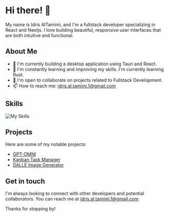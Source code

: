 # Hi there! 👋

My name is Idris AlTamimi, and I'm a fullstack developer specializing in React and Nextjs. I love building beautiful, responsive user interfaces that are both intuitive and functional. 

## About Me

- 🔭 I'm currently building a desktop application using Tauri and React.
- 🌱 I'm constantly learning and improving my skills. I'm currently learning Rust.
- 👯 I'm open to collaborate on projects related to Fullstack Development.
- 📫 How to reach me: idris.al.tamimi.1@gmail.com

## Skills

![My Skills](https://skillicons.dev/icons?i=js,ts,react,nextjs,html,css,sass,tailwind,nodejs,express,rust,tauri,supabase,flutter,prisma,mongodb,figma&theme=light)

## Projects

Here are some of my notable projects:

- [GPT-OMNI](https://github.com/idrisaltamimi/gpt-omni.git)
- [Kanban Task Manager](https://github.com/idrisaltamimi/task-manager.git)
- [DALLE Image Generator](https://github.com/idrisaltamimi/dall-e-ai.git)

## Get in touch

I'm always looking to connect with other developers and potential collaborators. You can reach me at idris.al.tamimi.1@gmail.com.

Thanks for stopping by!
